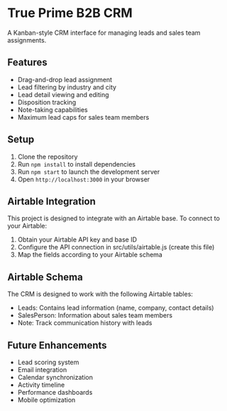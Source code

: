# True Prime B2B CRM

A Kanban-style CRM interface for managing leads and sales team assignments.

## Features

- Drag-and-drop lead assignment
- Lead filtering by industry and city
- Lead detail viewing and editing
- Disposition tracking
- Note-taking capabilities
- Maximum lead caps for sales team members

## Setup

1. Clone the repository
2. Run `npm install` to install dependencies
3. Run `npm start` to launch the development server
4. Open `http://localhost:3000` in your browser

## Airtable Integration

This project is designed to integrate with an Airtable base. To connect to your Airtable:

1. Obtain your Airtable API key and base ID
2. Configure the API connection in src/utils/airtable.js (create this file)
3. Map the fields according to your Airtable schema

## Airtable Schema

The CRM is designed to work with the following Airtable tables:

- Leads: Contains lead information (name, company, contact details)
- SalesPerson: Information about sales team members
- Note: Track communication history with leads

## Future Enhancements

- Lead scoring system
- Email integration
- Calendar synchronization
- Activity timeline
- Performance dashboards
- Mobile optimization
